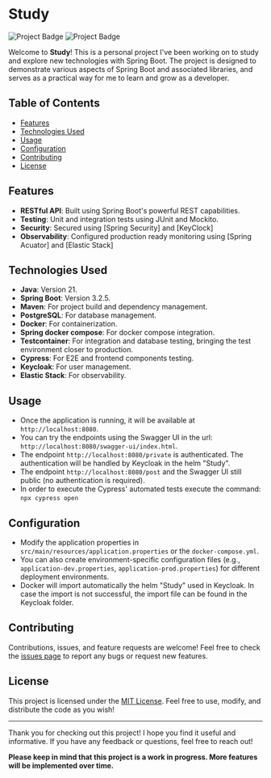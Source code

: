 # Study

![Project Badge](https://img.shields.io/badge/Java-21+-blue) ![Project Badge](https://img.shields.io/badge/Spring%20Boot-3.2.5-brightgreen)

Welcome to **Study**! This is a personal project I've been working on to study and explore new technologies with Spring Boot. The project is designed to demonstrate various aspects of Spring Boot and associated libraries, and serves as a practical way for me to learn and grow as a developer.

## Table of Contents

- [Features](#features)
- [Technologies Used](#technologies-used)
- [Usage](#usage)
- [Configuration](#configuration)
- [Contributing](#contributing)
- [License](#license)

## Features

- **RESTful API**: Built using Spring Boot's powerful REST capabilities.
- **Testing**: Unit and integration tests using JUnit and Mockito.
- **Security**: Secured using [Spring Security] and [KeyClock]
- **Observability**: Configured production ready monitoring using [Spring Acuator] and [Elastic Stack]

## Technologies Used

- **Java**: Version 21.
- **Spring Boot**: Version 3.2.5.
- **Maven**: For project build and dependency management.
- **PostgreSQL**: For database management.
- **Docker**: For containerization.
- **Spring docker compose**: For docker compose integration.
- **Testcontainer**: For integration and database testing, bringing the test environment closer to production.
- **Cypress**: For E2E and frontend components testing.
- **Keycloak**: For user management.
- **Elastic Stack**: For observability.

## Usage

- Once the application is running, it will be available at `http://localhost:8080`.
- You can try the endpoints using the Swagger UI in the url: `http://localhost:8080/swagger-ui/index.html`.
- The endpoint `http://localhost:8080/private` is authenticated. The authentication will be handled by Keycloak in the helm "Study".
- The endpoint `http://localhost:8080/post` and the Swagger UI still public (no authentication is required).
- In order to execute the Cypress' automated tests execute the command: `npx cypress open`

## Configuration

- Modify the application properties in `src/main/resources/application.properties` or the `docker-compose.yml`.
- You can also create environment-specific configuration files (e.g., `application-dev.properties`, `application-prod.properties`) for different deployment environments.
- Docker will import automatically the helm "Study" used in Keycloak. In case the import is not successful, the import file can be found in the Keycloak folder.

## Contributing

Contributions, issues, and feature requests are welcome! Feel free to check the [issues page](https://github.com/your-username/study/issues) to report any bugs or request new features.

## License

This project is licensed under the [MIT License](LICENSE). Feel free to use, modify, and distribute the code as you wish!

---

Thank you for checking out this project! I hope you find it useful and informative. If you have any feedback or questions, feel free to reach out!

**Please keep in mind that this project is a work in progress. More features will be implemented over time.**

